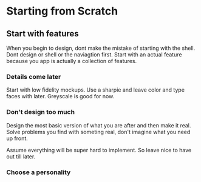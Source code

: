 # Starting from Scratch

## Start with features

When you begin to design, dont make the mistake of starting with the shell.
Dont design or shell or the naviagtion first. Start with an actual feature because
you app is actually a collection of features.

### Details come later

Start with low fidelity mockups. Use a sharpie and leave color and type faces with later. Greyscale is good for now.

### Don't design too much

Design the most basic version of what you are after and then make it real. Solve problems you find with someting real, don't imagine what you need up front.

Assume everything will be super hard to implement. So leave nice to have out till later.

### Choose a personality
